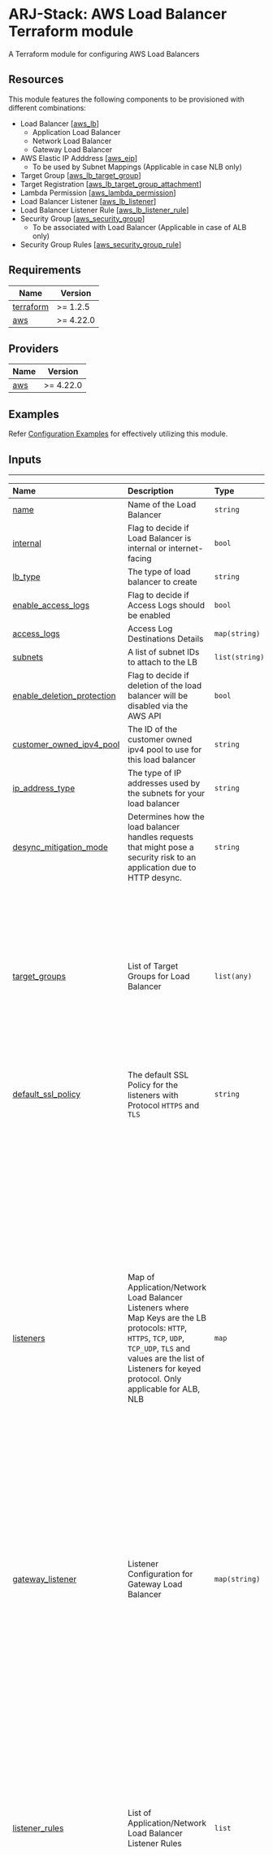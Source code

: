 # ARJ-Stack: AWS Load Balancer Terraform module

A Terraform module for configuring AWS Load Balancers

## Resources
This module features the following components to be provisioned with different combinations:

- Load Balancer [[aws_lb](https://registry.terraform.io/providers/hashicorp/aws/latest/docs/resources/lb)]
    - Application Load Balancer
    - Network Load Balancer
    - Gateway Load Balancer
- AWS Elastic IP Adddress [[aws_eip](https://registry.terraform.io/providers/hashicorp/aws/latest/docs/resources/eip)]
    - To be used by Subnet Mappings (Applicable in case NLB only)
- Target Group [[aws_lb_target_group](https://registry.terraform.io/providers/hashicorp/aws/latest/docs/resources/lb_target_group)]
- Target Registration [[aws_lb_target_group_attachment](https://registry.terraform.io/providers/hashicorp/aws/latest/docs/resources/lb_target_group_attachment)]
- Lambda Permission [[aws_lambda_permission](https://registry.terraform.io/providers/hashicorp/aws/latest/docs/resources/lambda_permission)]
- Load Balancer Listener [[aws_lb_listener](https://registry.terraform.io/providers/hashicorp/aws/latest/docs/resources/lb_listener)]
- Load Balancer Listener Rule [[aws_lb_listener_rule](https://registry.terraform.io/providers/hashicorp/aws/latest/docs/resources/lb_listener_rule)]
- Security Group [[aws_security_group](https://registry.terraform.io/providers/hashicorp/aws/latest/docs/resources/security_group)]
    - To be associated with Load Balancer (Applicable in case of ALB only)
- Security Group Rules [[aws_security_group_rule](https://registry.terraform.io/providers/hashicorp/aws/latest/docs/resources/security_group_rule)]

## Requirements

| Name | Version |
|------|---------|
| <a name="requirement_terraform"></a> [terraform](#requirement\_terraform) | >= 1.2.5 |
| <a name="requirement_aws"></a> [aws](#requirement\_aws) | >= 4.22.0 |

## Providers

| Name | Version |
|------|---------|
| <a name="provider_aws"></a> [aws](#provider\_aws) | >= 4.22.0 |

## Examples

Refer [Configuration Examples](https://github.com/arjstack/terraform-aws-examples/tree/main/aws-load-balancer) for effectively utilizing this module.

## Inputs
---

| Name | Description | Type | Default | Required | Example|
|:------|:------|:------|:------|:------:|:------|
| <a name="name"></a> [name](#input\_name) | Name of the Load Balancer | `string` |  | yes | |
| <a name="internal"></a> [internal](#input\_internal) | Flag to decide if Load Balancer is internal or internet-facing | `bool` | `false` | no | |
| <a name="lb_type"></a> [lb_type](#input\_lb\_type) | The type of load balancer to create | `string` | `application` | no | |
| <a name="enable_access_logs"></a> [enable_access_logs](#input\_enable\_access\_logs) | Flag to decide if Access Logs should be enabled | `bool` | `false` | no | |
| <a name="access_logs"></a> [access_logs](#access\_logs) | Access Log Destinations Details | `map(string)` | `{}` | no | |
| <a name="subnets"></a> [subnets](#input\_subnets) | A list of subnet IDs to attach to the LB | `list(string)` | `[]` | no | |
| <a name="enable_deletion_protection"></a> [enable_deletion_protection](#input\_enable_deletion_protection) | Flag to decide if deletion of the load balancer will be disabled via the AWS API | `bool` | `false` | no | |
| <a name="customer_owned_ipv4_pool"></a> [customer_owned_ipv4_pool](#input\_customer\_owned\_ipv4\_pool) | The ID of the customer owned ipv4 pool to use for this load balancer | `string` |  | no | |
| <a name="ip_address_type"></a> [ip_address_type](#input\_ip\_address\_type) | The type of IP addresses used by the subnets for your load balancer | `string` | `ipv4` | no | |
| <a name="desync_mitigation_mode"></a> [desync_mitigation_mode](#input\_desync\_mitigation\_mode) | Determines how the load balancer handles requests that might pose a security risk to an application due to HTTP desync. | `string` | `defensive` | no | |
| <a name="target_groups"></a> [target_groups](#target\_group) | List of Target Groups for Load Balancer | `list(any)` | `[]` | no | <pre>[<br>   {<br>     name = "alb-target-1"<br>     target_type  = "ip"<br>     port = 80<br>     protocol = "HTTP"<br>     interval = 60<br><br>     health_check = {<br>         healthy_threshold = 5<br>         unhealthy_threshold = 3<br>     }<br>     stickiness = {<br>       type = "lb_cookie"<br>       cookie_duration = 3600<br>     }<br>   }<br>] |
| <a name="default_ssl_policy"></a> [default_ssl_policy](#input\_default\_ssl\_policy) | The default SSL Policy for the listeners with Protocol `HTTPS` and `TLS` | `string` | `"ELBSecurityPolicy-2016-08"` | no | |
| <a name="listeners"></a> [listeners](#listener) | Map of Application/Network Load Balancer Listeners where Map Keys are the LB protocols: `HTTP`, `HTTPS`, `TCP`, `UDP`, `TCP_UDP`, `TLS` and values are the list of Listeners for keyed protocol. Only applicable for ALB, NLB | `map` | `{}` | no | <pre>{<br>   http = [<br>     {<br>       port = 80<br>       order = 3000<br>       forward = {<br>         target_groups = {<br>           "alb-target-8080" = {<br>             weight = 70<br>           }<br>           "alb-target-8081" = {<br>             weight = 30<br>           }<br>         }<br>         stickiness = 60<br>       }<br>     },<br>     {<br>       port = 81<br>       order = 3000<br>       action_type = "redirect"<br>       redirect = {<br>         port        = "8081"<br>         protocol    = "HTTP"<br>         status_code = "HTTP_301"<br>       }<br>     },<br>   ],<br>   https = [<br>     {<br>       port = 443<br>       action_type = "authenticate-cognito"<br>       order = 3000<br>       certificate_arn = "arn:aws:acm:<region>::certificate/<certificate_ID>"<br>       authenticate_cognito = {<br>         user_pool_arn       = "arn:aws:cognito-idp:<region>::userpool/<pool_id>"<br>         user_pool_client_id = "client id"<br>         user_pool_domain    = "domain"<br>       }<br>     }<br>   ]<br>} |
| <a name="gateway_listener"></a> [gateway_listener](#input\_gateway_listener) | Listener Configuration for Gateway Load Balancer | `map(string)` | `{}` | no | <pre>{<br>   target_group = "Default Target Group Name for Gateway LB"<br>} |
| <a name="listener_rules"></a> [listener_rules](#listener_rule) | List of Application/Network Load Balancer Listener Rules | `list` | `[]` | no | <pre>[<br>   {<br>     listener_protocol = "HTTP"<br>     listener_port = 80<br>     priority = 200<br><br>     actions = {<br>       forward = {<br>         target_group = "target group name"<br>       },<br>       redirect = {<br>         // redirect action properties<br>       }<br>     }<br>     conditions = {<br>       path_pattern =[<br>         "/images",<br>         "static"<br>       ]<br>       source_ip = ["xxx.xxx.xxx.xxx/xx"]<br>     }<br>   },<br>   {<br>     listener_protocol = "HTTP"<br>     listener_port = 81<br>     priority = 300<br><br>     actions = {<br>       weighted_forward = {<br>         target_groups = {<br>           // define at least 2 target maps with weight<br>         }<br>       },<br>       fixed_response = {<br>         // fixed-response action properties<br>       }<br>     }<br>     conditions = {<br>       values for one of the conditions<br>       host_header = [<br>         "arjstack.com",<br>         "google.com"<br>       ]<br>     }<br>   }<br>] |
| <a name="default_tags"></a> [default_tags](#input\_default\_tags) | A map of tags to assign to all the resource | `map` | `{}` | no | |


#### Application/Gateway Load Balancer Specific Properties
---

| Name | Description | Type | Default | Required | Example|
|:------|:------|:------|:------|:------:|:------|
| <a name="security_groups"></a> [security_groups](#input\_security\_groups) | A list of security group IDs to assign to the LB | `list(string)` | `[]` | no | |
| <a name="create_sg"></a> [create_sg](#input\_create\_sg) | Flag to decide if Security Group needs to be provisioned that will be assinged to Application Load Balancer | `bool` | `false` | no | |
| <a name="vpc_id"></a> [vpc_id](#input\_vpc\_id) | The ID of VPC; <br>- Required while SG provisioning for ALB<br>- Required while provisiong target group with `ip` or `instance` | `string` |  | no | |
| <a name="sg_name"></a> [sg_name](#input\_sg\_name) | The name of the Security group | `string` | `<ALB Name>-sg` | no | |
| <a name="sg_rules"></a> [sg_rules](#sg\_rules) | Configuration List for Security Group Rules of Security Group | `map` | `{}` | no | <pre>{<br>   ingress = [<br>      {<br>        rule_name = "Self Ingress Rule"<br>        description = "Self Ingress Rule"<br>        from_port =0<br>        to_port = 0<br>        protocol = "-1"<br>        self = true<br>      },<br>      {<br>        rule_name = "Ingress from IPv4 CIDR"<br>        description = "IPv4 Rule"<br>        from_port = 443<br>        to_port = 443<br>        protocol = "tcp"<br>        cidr_blocks = ["xx.xx.xx.xx/xx"]<br>      }<br>   ]<br>   egress =[<br>      {<br>        rule_name = "Self Egress Rule"<br>        description = "Self Egress Rule"<br>        from_port =0<br>        to_port = 0<br>        protocol = "-1"<br>        self = true<br>      }<br>   ]<br>} |
| <a name="drop_invalid_header_fields"></a> [drop_invalid_header_fields](#input\_drop\_invalid\_header\_fields) | Indicates whether HTTP headers with header fields that are not valid are removed by the load balancer (true) or routed to targets (false) | `bool` | `false` | no | |
| <a name="idle_timeout"></a> [idle_timeout](#input\_idle\_timeout) | The time in seconds that the connection is allowed to be idle | `number` | `60` | no | |
| <a name="enable_http2"></a> [enable_http2](#input\_enable\_http2) | Flag to decide if HTTP/2 is enabled in load balancers | `bool` | `true` | no | |
| <a name="enable_waf_fail_open"></a> [enable_waf_fail_open](#input\_enable\_waf\_fail\_open) | Indicates whether to route requests to targets if lb fails to forward the request to AWS WAF | `bool` | `false` | no | |

#### Network Load Balancer Specific Properties
---

| Name | Description | Type | Default | Required | Example|
|:------|:------|:------|:------|:------:|:------|
| <a name="subnet_mappings"></a> [subnet_mappings](#subnet\_mappings) | List of the configurations of the Subnets which are being attached to Load Balancer. <br> This property will take preference over the property `subnets`  | `list(any)` | `[]` | no | <pre>[<br>   {<br>     subnet_id = "subnet-1xxxxxx......."<br>     create_eip = true<br>   },<br>   {<br>     subnet_id = "subnet-2xxxx........."<br>     allocation_id = "Allocation ID"<br>     ## it will be skipped simply<br>     ## as LB is internet facing<br>     private_ipv4_address = "<Private IP from this subnet>"<br>   },<br>] |

#### Network/Gateway Load Balancer Specific Properties
---

| Name | Description | Type | Default | Required | Example|
|:------|:------|:------|:------|:------:|:------|
| <a name="enable_cross_zone_load_balancing"></a> [enable_cross_zone_load_balancing](#input\_enable\_cross\_zone\_load\_balancing) | Flag to decide if cross-zone load balancing of the load balancer will be enabled | `bool` | `false` | no | |

## Nested Configuration Maps:  

#### access_logs
| Name | Description | Type | Default | Required | Example|
|:------|:------|:------|:------|:------:|:------|
| <a name="bucket"></a> [bucket](#input\_bucket) | The S3 bucket name to store the logs in | `string` |  | yes | |
| <a name="prefix"></a> [prefix](#input\_prefix) | The S3 bucket prefix. Logs are stored in the root if not configured. | `string` |  | no | |

#### subnet_mappings
| Name | Description | Type | Default | Required | Example|
|:------|:------|:------|:------|:------:|:------|
| <a name="subnet_id"></a> [subnet_id](#input\_subnet\_id) | ID of the subnet of which to attach to the load balancer | `string` |  | yes | |
| <a name="create_eip"></a> [create_eip](#input\_create\_eip) | Flag to decide if new Elastic IP address allocation is required | `bool` | `false` | no | |
| <a name="allocation_id"></a> [allocation_id](#input\_allocation\_id) | The allocation ID of the Elastic IP address. It will be ignored if `create_eip` is set `true` | `string` |  | no | |
| <a name="private_ipv4_address"></a> [private_ipv4_address](#input\_private\_ipv4\_address) | A private ipv4 address within the subnet to assign to the internal-facing load balancer.  | `string` |  | no | |
| <a name="ipv6_address"></a> [ipv6_address](#input\_ipv6\_address) | An ipv6 address within the subnet to assign to the internet-facing load balancer.  | `string` |  | no | |

#### sg_rules [ Ingress / Egress ]

- `cidr_blocks` Cannot be specified with `source_security_group_id` or `self`.
- `ipv6_cidr_blocks` Cannot be specified with `source_security_group_id` or `self`.
- `source_security_group_id` Cannot be specified with `cidr_blocks`, `ipv6_cidr_blocks` or `self`.
- `self` Cannot be specified with `cidr_blocks`, `ipv6_cidr_blocks` or `source_security_group_id`.

| Name | Description | Type | Default | Required | Example|
|:------|:------|:------|:------|:------:|:------|
| <a name="rule_name"></a> [rule_name](#input\_rule\_name) | The name of the Rule (Used for terraform perspective to maintain unicity) | `string` |  | yes | |
| <a name="description"></a> [description](#input\_description) | Description of the rule. | `string` |  | yes | |
| <a name="from_port"></a> [from_port](#input\_from\_port) | Start port (or ICMP type number if protocol is "icmp" or "icmpv6"). | `number` |  | yes | |
| <a name="to_port"></a> [to_port](#input\_to\_port) | End port (or ICMP code if protocol is "icmp"). | `number` |  | yes | |
| <a name="protocol"></a> [protocol](#input\_protocol) | Protocol. If not icmp, icmpv6, tcp, udp, or all use the protocol number | `string | number` |  | yes | |
| <a name="self"></a> [self](#input\_self) | Whether the security group itself will be added as a source to this ingress rule.  | `bool` |  | no | |
| <a name="cidr_blocks"></a> [cidr_blocks](#input\_cidr\_blocks) | List of IPv4 CIDR blocks | `list(string)` |  | no | |
| <a name="ipv6_cidr_blocks"></a> [ipv6_cidr_blocks](#input\_ipv6\_cidr\_blocks) | List of IPv6 CIDR blocks. | `list(string)` |  | no | |
| <a name="source_security_group_id"></a> [source_security_group_id](#input\_source\_security\_group\_id) | Security group id to allow access to/from | `string` |  | no | |

#### target_group

| Name | Description | Type | Default | Required | Example|
|:------|:------|:------|:------|:------:|:------|
| <a name="name"></a> [name](#input\_name) | Name of the target group | `string` |  | yes | |
| <a name="target_type"></a> [target_type](#input\_target\_type) | Type of target<br>- NLB do not support the `lambda` target type.<br>- ALB do not support the `alb` target type. | `string` | `"instance"` | no | |
| <a name="port"></a> [port](#input\_port) | Port on which targets receive traffic, unless overridden when registering a specific target.<br> Set as `6081` as default for GatewayLoad Balancer. | `number` |  | no | |
| <a name="protocol"></a> [protocol](#input\_protocol) | Protocol to use to connect with the target.<br>- Set as `GENEVE` as default for GatewayLoad Balancer.<br>- Not required in `target_type` is `lambda` | `string` |  | no | |
| <a name="protocol_version"></a> [protocol_version](#input\_protocol\_version) | The protocol version. Only applicable when `protocol` is `HTTP` or `HTTPS` | `string` |  | no | |
| <a name="connection_termination"></a> [connection_termination](#input\_connection\_termination) | Whether to terminate connections at the end of the deregistration timeout on Load Balancers. Only applicable with NLB. | `bool` | `false` | no | |
| <a name="deregistration_delay"></a> [deregistration_delay](#input\_deregistration\_delay) | Time, in seconds, for Elastic Load Balancing to wait before changing the state of a deregistering target from draining to unused. | `number` | `300` | no | |
| <a name="load_balancing_algorithm_type"></a> [load_balancing_algorithm_type](#input\_load\_balancing\_algorithm\_type) | Determines how the Load balancer selects targets when routing requests. Only applicable with ALB. | `string` | `round_robin` | no | |
| <a name="lambda_multi_value_headers_enabled"></a> [lambda_multi_value_headers_enabled](#input\_lambda\_multi\_value\_headers\_enabled) | Whether the request and response headers exchanged between the load balancer and the Lambda function include arrays of values or strings. Only applicable with `target_type` as `lambda`. | `bool` | `false` | no | |
| <a name="preserve_client_ip"></a> [preserve_client_ip](#input\_preserve\_client\_ip) | Whether client IP preservation is enabled. | `bool` |  | no | |
| <a name="proxy_protocol_v2"></a> [proxy_protocol_v2](#input\_proxy\_protocol\_v2) | Whether to enable support for proxy protocol v2 on Load Balancers. Only applicable with NLB. | `bool` | `false` | no | |
| <a name="slow_start"></a> [slow_start](#input\_slow\_start) | Time, in seconds, for targets to warm up before the load balancer sends them a full share of requests. | `number` | `0` | no | |
| <a name="health_check"></a> [health_check](#health\_check) | Health Check configuration | `map(any)` |  | no | |
| <a name="stickiness"></a> [stickiness](#stickiness) | Stickiness configuration | `map(any)` |  | no | |
| <a name="targets"></a> [targets](#targets) | List of Targets to be registered with the target Group | `list(any)` |  | no | <pre>[<br>   {<br>     name        = "target-1"<br>     target_id   = "<EC2 Instance#1 ID>"<br>     port        = 80<br>   },<br>   {<br>     name        = "target-2"<br>     target_id   = "<EC2 Instance#2 ID>"<br>     port        = 8080<br>   }<br>] |

#### health_check

- At least one property needs to be defined

| Name | Description | Type | Default | Required | Example|
|:------|:------|:------|:------|:------:|:------|
| <a name="enabled"></a> [enabled](#input\_enabled) | Whether health checks are enabled | `bool` | `true` | no | |
| <a name="protocol"></a> [protocol](#input\_protocol) | Protocol to use to connect with the target. It is not required in `target_type` is `lambda` | `string` | `"HTTP"` | no | |
| <a name="path"></a> [path](#input\_path) | Destination for the health check request. | `string` |  | no | |
| <a name="port"></a> [port](#input\_port) | Port to use to connect with the target. | `string` | `"traffic-port"` | no | |
| <a name="interval"></a> [interval](#input\_interval) | Approximate amount of time, in seconds, between health checks of an individual target. | `number` | `30` | no | |
| <a name="healthy_threshold"></a> [healthy_threshold](#input\_healthy\_threshold) | Number of consecutive health checks successes required before considering an unhealthy target healthy. | `number` | `3` | no | |
| <a name="unhealthy_threshold"></a> [unhealthy_threshold](#input\_unhealthy\_threshold) | Number of consecutive health check failures required before considering the target unhealthy.<br>It should be the same as `healthy_threshold` if it is NLB. | `number` | `3` | no | |
| <a name="timeout"></a> [timeout](#input\_timeout) | Amount of time, in seconds, during which no response means a failed health check. | `number` |  | no | |
| <a name="matcher"></a> [matcher](#input\_matcher) | Response codes to use when checking for a healthy responses from a target. Only applicable with ALB. | `string` |  | no | |

#### stickiness

| Name | Description | Type | Default | Required | Example|
|:------|:------|:------|:------|:------:|:------|
| <a name="enabled"></a> [enabled](#input\_enabled) | Boolean to enable / disable stickiness | `bool` | `true` | no | |
| <a name="type"></a> [type](#input\_type) | The type of sticky sessions. | `string` |  | yes | |
| <a name="cookie_name"></a> [cookie_name](#input\_cookie_name) | Name of the application based cookie. Only Valid if stickiness `type` is `app_cookie` | `string` |  | no | |
| <a name="cookie_duration"></a> [cookie_duration](#input\_cookie_duration) | The time period, in seconds, during which requests from a client should be routed to the same target. Only Valid if stickiness `type` is `lb_cookie` | `number` |  | no | |

#### targets

| Name | Description | Type | Default | Required | Example|
|:------|:------|:------|:------|:------:|:------|
| <a name="name"></a> [name](#input\_name) | Unique identifier within the list, for Terraform perspective | `string` |  | yes | |
| <a name="target_id"></a> [target_id](#input\_target_id) | ID of the target to be registered; Instance ID, COntainer ID, or Lambda ARN, ARN of another ALB | `string` |  | yes | |
| <a name="port"></a> [port](#input\_port) | Port on which target receives the traffic | `string` |  | no | |
| <a name="availability_zone"></a> [availability_zone](#input\_availability\_zone) | The Availability Zone where the IP address of the target is to be registered. | `string` |  | no | |

#### listener

| Name | Description | Type | Default | Required | Example|
|:------|:------|:------|:------|:------:|:------|
| <a name="port"></a> [port](#input\_port) | Port on which the load balancer is listening.  | `number` |  | yes | |
| <a name="ssl_policy"></a> [ssl_policy](#input\_ssl\_policy) | Name of the SSL Policy for the listener. Only for `HTTPS` and `TLS` | `string` |  | no | |
| <a name="certificate_domain"></a> [certificate_domain](#input\_certificate\_domain) | Fully Qualified domain for which Certificate status in ACM is `ISSUED`. Only for `HTTPS` and `TLS` | `string` |  | no | |
| <a name="certificate_arn"></a> [certificate_arn](#input\_certificate\_arn) | ARN of the default SSL server certificate. <br>Only for `HTTPS` and `TLS`<br>This property will take preference over `certificate_domain` | `string` |  | no | |
| <a name="alpn_policy"></a> [alpn_policy](#input\_alpn\_policy) | Name of the Application-Layer Protocol Negotiation (ALPN) policy. Only for `TLS` | `string` |  | no | |
| <a name="action_type"></a> [action_type](#input\_action\_type) | Type of Default routing action | `string` | `"forward"` | no | |
| <a name="forward"></a> [forward](#action\_forward) | Forward Route Configurations.<br>(Must define if `action_type` is not set or is set to `forward`) | `map(any)` |  | no | <pre>{<br>   target_groups = {<br>     "alb-target-8080" = {<br>       weight = 70<br>     }<br>     "alb-target-8081" = {<br>       weight = 30<br>     }<br>   }<br>   stickiness = 60<br>} |
| <a name="redirect"></a> [redirect](#action\_redirect) | Redirect Route Configurations.<br>(Must define if `action_type` is set to `redirect`) | `map(any)` |  | no | <pre>{<br>   port        = "8081"<br>   protocol    = "HTTP"<br>   status_code = "HTTP_301"<br>} |
| <a name="fixed_response"></a> [fixed_response](#action\_fixed\_response) | Fixed Response Route Configurations.<br>(Must define if `action_type` is set to `fixed_response`) | `map(any)` |  | no | <pre>{<br>   content_type = "text/plain"<br>   message_body = "Fixed message"<br>   status_code = "200"<br>} |
| <a name="authenticate_cognito"></a> [authenticate_cognito](#action\_authenticate\_cognito) | Cognito Authetication Route Configurations.<br>(Must define if `action_type` is set to `authenticate_cognito`) | `map(any)` |  | no | |
| <a name="authenticate_oidc"></a> [authenticate_oidc](#action\_authenticate\_oidc) | OIDC Authetication Route Configurations.<br>(Must define if `action_type` is set to `authenticate_oidc`) | `map(any)` |  | no | |

#### action_forward

| Name | Description | Type | Default | Required | Example|
|:------|:------|:------|:------|:------:|:------|
| <a name="target_groups"></a> [target_groups](#input\_target\_groups) | Map of 1-5 target group blocks | `map(any)` |  | no | <pre>{<br>   "alb-target-8080" = {<br>     weight = 70<br>   }<br>   "alb-target-8081" = {<br>     weight = 30<br>   }<br>} |
| <a name="stickiness"></a> [stickiness](#input\_stickiness) | Time period, in seconds, during which requests from a client should be routed to the same target group. | `number` |  | no | |

#### action_redirect

| Name | Description | Type | Default | Required | Example|
|:------|:------|:------|:------|:------:|:------|
| <a name="status_code"></a> [status_code](#input\_status\_code) | HTTP redirect code. Either `HTTP_301` or `HTTP_302` | `string` |  | yes | |
| <a name="path"></a> [path](#input\_path) | Absolute path, starting with the leading "/". | `string` | `"/#{path}"` | no | |
| <a name="host"></a> [host](#input\_host) | Hostname | `string` | `"#{host}"` | no | |
| <a name="port"></a> [port](#input\_port) | Port | `number` | `"#{port}"` | no | |
| <a name="protocol"></a> [protocol](#input\_protocol) | Protocol | `string` | `"#{protocol}"` | no | |
| <a name="query"></a> [query](#input\_query) | Query parameters, URL-encoded when necessary, but not percent-encoded. | `string` | `"#{query}"` | no | |

#### action_fixed_response

| Name | Description | Type | Default | Required | Example|
|:------|:------|:------|:------|:------:|:------|
| <a name="content_type"></a> [content_type](#input\_content\_type) | Content type | `string` |  | yes | |
| <a name="message_body"></a> [message_body](#input\_message\_body) | Message body | `string` |  | no | |
| <a name="status_code"></a> [status_code](#input\_status\_code) | HTTP response code | `string` |  | no | |

#### action_authenticate_cognito

| Name | Description | Type | Default | Required | Example|
|:------|:------|:------|:------|:------:|:------|
| <a name="user_pool_arn"></a> [user_pool_arn](#input\_user\_pool\_arn) | ARN of the Cognito user pool | `string` |  | yes | |
| <a name="user_pool_client_id"></a> [user_pool_client_id](#input\_user\_pool\_client\_id) | ID of the Cognito user pool client. | `string` |  | yes | |
| <a name="user_pool_domain"></a> [user_pool_domain](#input\_user\_pool\_domain) | Domain prefix or fully-qualified domain name of the Cognito user pool. | `string` |  | yes | |
| <a name="authentication_request_extra_params"></a> [authentication_request_extra_params](#input\_authentication\_request\_extra\_params) | Query parameters to include in the redirect request to the authorization endpoint. | `map(string)` |  | no | |
| <a name="on_unauthenticated_request"></a> [on_unauthenticated_request](#input\_on\_unauthenticated\_request) | Behavior if the user is not authenticated. | `string` |  | no | |
| <a name="scope"></a> [scope](#input\_scope) | Set of user claims to be requested from the IdP. | `set(string)` |  | no | |
| <a name="session_cookie_name"></a> [session_cookie_name](#input\_session\_cookie\_name) | Name of the cookie used to maintain session information. | `string` |  | no | |
| <a name="session_timeout"></a> [session_timeout](#input\_session\_timeout) | Maximum duration of the authentication session, in seconds. | `number` |  | no | |

#### action_authenticate_oidc

| Name | Description | Type | Default | Required | Example|
|:------|:------|:------|:------|:------:|:------|
| <a name="issuer"></a> [issuer](#input\_issuer) | OIDC issuer identifier of the IdP. | `string` |  | yes | |
| <a name="authorization_endpoint"></a> [authorization_endpoint](#input\_authorization\_endpoint) | Authorization endpoint of the IdP. | `string` |  | yes | |
| <a name="client_id"></a> [client_id](#input\_client\_id) | OAuth 2.0 client identifier | `string` |  | yes | |
| <a name="client_secret"></a> [client_secret](#input\_client\_secret) | OAuth 2.0 client secret | `string` |  | yes | |
| <a name="token_endpoint"></a> [token_endpoint](#input\_token\_endpoint) | Token endpoint of the IdP | `string` |  | yes | |
| <a name="user_info_endpoint"></a> [user_info_endpoint](#input\_user\_info\_endpoint) | User info endpoint of the IdP | `string` |  | yes | |
| <a name="authentication_request_extra_params"></a> [authentication_request_extra_params](#input\_authentication\_request\_extra\_params) | Query parameters to include in the redirect request to the authorization endpoint. | `map(string)` |  | no | |
| <a name="on_unauthenticated_request"></a> [on_unauthenticated_request](#input\_on\_unauthenticated\_request) | Behavior if the user is not authenticated. | `string` |  | no | |
| <a name="scope"></a> [scope](#input\_scope) | Set of user claims to be requested from the IdP | `set(string)` |  | no | |
| <a name="session_cookie_name"></a> [session_cookie_name](#input\_session\_cookie\_name) | Name of the cookie used to maintain session information. | `string` |  | no | |
| <a name="session_timeout"></a> [session_timeout](#input\_session\_timeout) | Maximum duration of the authentication session, in seconds. | `number` |  | no | |

#### listener_rule

| Name | Description | Type | Default | Required | Example|
|:------|:------|:------|:------|:------:|:------|
| <a name="listener_protocol"></a> [listener_protocol](#input\_listener\_protocol) | Listener Reference- The Load Balancer Protocol  | `string` |  | yes | |
| <a name="listener_port"></a> [listener_port](#input\_listener\_port) | Listener Reference- The Load Balancer Port | `number` |  | yes | |
| <a name="priority"></a> [priority](#input\_priority) | Priority of Rule | `number` |  | yes | |
| <a name="actions"></a> [actions](#input\_actions) | The Map of Routing Actions (at least one action is required):<br>`forward`: It is a map with single property `target_group`<br>[`weighted_forward`](#action_forward)<br>[`redirect`](#action_redirect)<br>[`fixed-response`](#action_fixed_response)<br>[`authenticate_cognito`](#action_authenticate_cognito)<br>[`authenticate_oidc`](#action_authenticate_oidc) | `string` |  | yes | |
| <a name="conditions"></a> [conditions](#conditions) | Map of Conditions used with the Rule: At least one condition is required. | `map` |  | yes | |

#### conditions

| Name | Description | Type | Default | Required | Example|
|:------|:------|:------|:------|:------:|:------|
| <a name="host_header"></a> [host_header](#input\_host\_header) | Contains a single values item which is a list of host header patterns to match | `list(string)` |  | yes | <pre>[<br>   "arjstack.com",<br>   "google.com"<br>] |
| <a name="http_header"></a> [http_header](#input\_http\_header) | HTTP headers to match. | `map` |  | yes | <pre>{<br>   header_name = "x-amz-security-token"<br>   header_values = ["v1", "v2"]<br>}|
| <a name="http_request_method"></a> [http_request_method](#input\_http\_request\_method) | Contains a single values item which is a list of HTTP request methods or verbs to match. | `list(string)` |  | yes | <pre>[<br>   "PUT",<br>   "POST"<br>] |
| <a name="path_pattern"></a> [path_pattern](#input\_path\_pattern) | Contains a single values item which is a list of path patterns to match against the request URL. | `list(string)` |  | yes | <pre>[<br>   "/images",<br>   "/static"<br>] |
| <a name="query_string"></a> [query_string](#input\_query\_string) | Query strings (key-value pair) to match | `list` |  | yes | <pre>[<br>   {<br>     key = "type"<br>     value = "images"<br>   },<br>   {<br>     key = "location"<br>     value = "asia"<br>   },<br>] |
| <a name="source_ip"></a> [source_ip](#input\_source_ip) | Contains a single values item which is a list of source IP CIDR notations to match. | `list(string)` |  | no | <pre>[<br>   "xxx.xxx.xxx.xxx/xx",<br>   "xxx.xxx.xxx.xxx/xx"<br>] |

## Outputs

| Name | Type | Description |
|:------|:------|:------|
| <a name="arn"></a> [arn](#output\_arn) | `string` | The ARN of the load balancer |
| <a name="dns_name"></a> [dns_name](#output\_dns\_name) | `string` | The DNS name of the load balancer |
| <a name="zone_id"></a> [zone_id](#output\_zone\_id) | `string` | The canonical hosted zone ID of the load balancer |
| <a name="sg_id"></a> [sg_id](#output\_sg\_id) | `string` | The Security Group ID associated to ALB |
| <a name="target_groups"></a> [target_groups](#output\_target\_groups) | `map(string)` | The target Groups' ARN |
| <a name="listeners"></a> [listeners](#output\_listeners) | `map(string)` | The Listeners' ARN for ALB/NLB |
| <a name="gateway_listener"></a> [gateway_listener](#output\_gateway\_listener) | `string` | Listener ARN for Gateway Load Balancer |

## Authors

Module is maintained by [Ankit Jain](https://github.com/ankit-jn) with help from [these professional](https://github.com/arjstack/terraform-aws-load-balancer/graphs/contributors).

